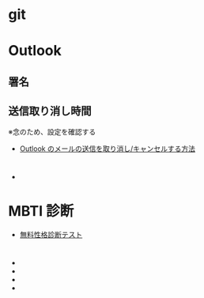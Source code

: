 # git

# Outlook

## 署名

## 送信取り消し時間

※念のため、設定を確認する

- [Outlook のメールの送信を取り消し/キャンセルする方法](https://itojisan.xyz/settings/31842/#:~:text=%E3%80%8COutlook%E3%81%AE%E3%81%99%E3%81%B9%E3%81%A6%E3%81%AE%E8%A8%AD%E5%AE%9A%E3%82%92%E8%A1%A8%E7%A4%BA%E3%80%8D%E3%82%92%E3%82%AF%E3%83%AA%E3%83%83%E3%82%AF%E3%81%97%E3%81%BE%E3%81%99%E3%80%82%20%E3%80%8C%E3%83%A1%E3%83%BC%E3%83%AB%E3%80%8D%E2%86%92%E3%80%8C%E4%BD%9C%E6%88%90%E3%81%A8%E8%BF%94%E4%BF%A1%E3%80%8D%E3%81%AE%E9%A0%86%E3%81%AB%E9%81%B8%E6%8A%9E%E3%81%97%E3%81%BE%E3%81%99%E3%80%82,%E3%80%8C%E9%80%81%E4%BF%A1%E3%81%AE%E5%8F%96%E3%82%8A%E6%B6%88%E3%81%97%E3%80%8D%E3%81%AE%E9%A0%85%E7%9B%AE%E3%81%AB%E3%81%82%E3%82%8B%E3%82%B9%E3%83%A9%E3%82%A4%E3%83%80%E3%83%BC%E3%82%92%E3%83%89%E3%83%A9%E3%83%83%E3%82%B0%E3%81%97%E3%81%A6%E5%BE%85%E6%A9%9F%E6%99%82%E9%96%93%20%28%E7%A7%92%29%E3%82%92%E8%A8%AD%E5%AE%9A%E3%81%97%E3%81%BE%E3%81%99%E3%80%82%20%E6%9C%80%E5%A4%A7%E3%81%A710%E7%A7%92%E3%81%AE%E5%BE%85%E6%A9%9F%E6%99%82%E9%96%93%E3%82%92%E8%A8%AD%E5%AE%9A%E3%81%A7%E3%81%8D%E3%81%BE%E3%81%99%E3%80%82)

#

- []()

# MBTI 診断

- [無料性格診断テスト](https://www.16personalities.com/ja/%E6%80%A7%E6%A0%BC%E8%A8%BA%E6%96%AD%E3%83%86%E3%82%B9%E3%83%88)

#

#

#

#

#

#

#

#

#

##

###

- []()
- []()
- []()
- []()
